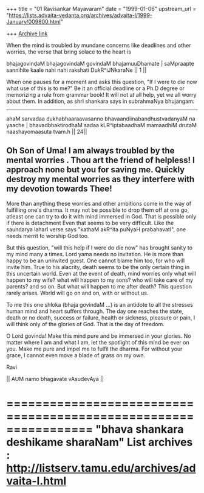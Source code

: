 +++
title = "01 Ravisankar Mayavaram"
date = "1999-01-06"
upstream_url = "https://lists.advaita-vedanta.org/archives/advaita-l/1999-January/009800.html"

+++
[Archive link](https://lists.advaita-vedanta.org/archives/advaita-l/1999-January/009800.html)

When the mind is troubled by mundane concerns like deadlines and
other worries, the verse that bring solace to the heart is

bhajagovindaM bhajagovindaM
govindaM bhajamuuDhamate |
saMpraapte sannihite kaale
nahi nahi rakshati DukR^iJNkaraNe || 1 ||

When one pauses for a moment and asks this question, "If I were
to die now what use of this is to me?" Be it an official deadline
or a Ph.D degree or memorizing a rule from grammar book! It will
not at all help, yet we all worry about them. In addition, as
shrI shankara says in subrahmaNya bhujangam:

-------------------------
ahaM sarvadaa dukhabhaaraavasanno
 bhavaandiinabandhustvadanyaM na yaache |
bhavadbhaktirodhaM sadaa kLR^iptabaadhaM
 mamaadhiM drutaM naashayomaasuta tvam.h ||  24||


Oh Son of Uma! I am always troubled by the mental worries . Thou
art the friend of helpless! I approach none but you for saving
me.  Quickly destroy my mental worries as they interfere with my
devotion towards Thee!
--------------------------

More than anything these worries and other ambitions come in the
way of fulfilling one's dharma. It may not be possible to drop
them off at one go, atleast one can try to do it with mind
immersed in God. That is possible only if there is detachment
Even that seems to be very difficult. Like the saundarya laharI
verse says "kathaM akR^ita puNyaH prabahavatI", one needs merrit
to worship God too.

But this question, "will this help if I were do die now" has
brought sanity to my mind many a times. Lord yama needs no
invitation. He is more than happy to be an uninvited guest. One
cannot blame him too, for who will invite him.  True to his
alacrity, death seems to be the only certain thing in this
uncertain world.  Even at the event of death, mind worries only
what will happen to my wife? what will happen to my sons? who
will take care of my parents? and so on. But what will happen to
me after death? This question rarely arises. World will go on and
on, with or without us.

To me this one shloka (bhaja govindaM ...) is an antidote to all
the stresses human mind and heart suffers through. The day one
reaches the state, death or no death, success or failure, health
or sickness, pleasure or pain, I will think only of the glories
of God. That is the day of freedom.


O Lord govinda! Make this mind pure and be immersed in your
glories. No matter where I am and what I am, let the spotlight of
this mind be ever on you. Make me pure and impel me to fulfil the
dharma. For without your grace, I cannot even move a blade of
grass on my own.

Ravi

|| AUM namo bhagavate vAsudevAya ||

================================================================
"bhava shankara deshikame sharaNam"
List archives : http://listserv.tamu.edu/archives/advaita-l.html
================================================================

